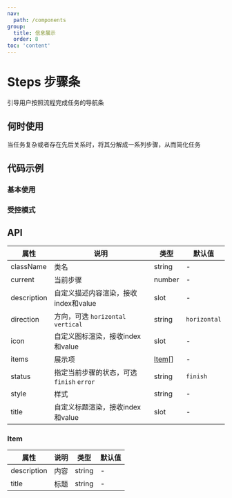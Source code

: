```yaml
---
nav:
  path: /components
group:
  title: 信息展示
  order: 8
toc: 'content'
---
```

# Steps 步骤条

<code src="../../docs/components/compatibility.tsx" inline="true"></code>

引导用户按照流程完成任务的导航条
## 何时使用
当任务复杂或者存在先后关系时，将其分解成一系列步骤，从而简化任务
## 代码示例

### 基本使用
<code src='pages/Steps/index'></code>

### 受控模式
<code src='pages/StepsControl/index'></code>


## API
| 属性 | 说明 | 类型 | 默认值 |
| -----|-----|-----|-----|
| className | 类名 | string | - |
| current | 当前步骤 | number | - |
| description | 自定义描述内容渲染，接收index和value | slot | - |
| direction | 方向，可选 `horizontal` `vertical` | string | `horizontal` |
| icon | 自定义图标渲染，接收index和value | slot | - |
| items | 展示项 | [Item](#item)[] | - |
| status | 指定当前步骤的状态，可选 `finish` `error` | string | `finish` |
| style | 样式 | string | - |
| title | 自定义标题渲染，接收index和value | slot | - |

### Item
| 属性 | 说明 | 类型 | 默认值 |
| -----|-----|-----|-----|
| description | 内容 | string | - |
| title | 标题 | string | - |